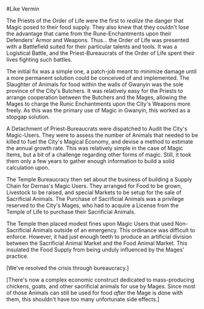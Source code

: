 #Like Vermin

The Priests of the Order of Life were the first to *realize* the danger that Magic posed to their food supply. They also knew that they couldn't lose the advantage that came from the Rune-Enchantments upon their Defenders' Armor and Weapons. Thus... the Order of Life was presented with a Battlefield suited for their particular talents and tools. It was a Logistical Battle, and the Priest-Bureaucrats of the Order of Life spent their lives fighting such battles.

The initial fix was a simple one, a patch-job meant to minimize damage until a more permanent solution could be conceived of and implemented. The Slaughter of Animals for food within the walls of Gwanyin was the sole province of the City's Butchers. It was relatively easy for the Priests to arrange cooperation between the Butchers and the Mages, allowing the Mages to charge the Runic Enchantments upon the City's Weapons more freely. As this was the primary use of Magic in Gwanyin, this worked as a stopgap solution.

A Detachment of Priest-Bureaucrats were dispatched to Audit the City's Magic-Users. They were to assess the number of Animals that needed to be killed to fuel the City's Magical Economy, and devise a method to estimate the annual growth rate. This was relatively simple in the case of Magic Items, but a bit of a challenge regarding other forms of magic. Still, it took them only a few years to gather enough information to build a solid calculation upon.

The Temple Bureaucracy then set about the business of building a Supply Chain for Dernas's Magic Users. They arranged for Food to be grown, Livestock to be raised, and special Markets to be setup for the sale of Sacrificial Animals. The Purchase of Sacrificial Animals was a privilege reserved to the City's Mages, who had to acquire a License from the Temple of Life to purchase their Sacrificial Animals.

The Temple then placed modest fines upon Magic Users that used Non-Sacrificial Animals outside of an emergency. This ordinance was difficult to enforce. However, it had just enough teeth to produce an artificial division between the Sacrificial Animal Market and the Food Animal Market. This insulated the Food Supply from being unduly influenced by the Mages' practice.

[We've resolved the crisis through bureaucracy.]

[There's now a complex economic construct dedicated to mass-producing chickens, goats, and other sacrificial animals for use by Mages. Since most of those Animals can still be used for food *after* the Mage is done with them, this shouldn't have too many unfortunate side effects.]